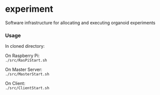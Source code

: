 # experiment
Software infrastructure for allocating and executing organoid experiments

### Usage
In cloned directory:  
  
On Raspberry Pi:  
```./src/RasPiStart.sh ```  

On Master Server:  
```./src/MasterStart.sh ```  

On Client:  
```./src/ClientStart.sh ```  
